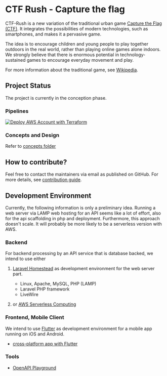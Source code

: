 # CTF Rush - Capture the flag

CTF-Rush is a new variation of the traditional urban game [Capture the Flag (CTF)](./Ctf-Instruction.md). It integrates the possibilities of modern technologies, such as smartphones, and makes it a pervasive game.

The idea is to encourage children and young people to play together outdoors in the real world, rather than playing online games alone indoors. We strongly believe that there is enormous potential in technology-sustained games to encourage everyday movement and play.

For more information about the traditional game, see [Wikipedia](https://en.wikipedia.org/wiki/Capture_the_flag).

## Project Status
The project is currently in the conception phase.

### Pipelines
[![Deploy AWS Account with Terraform](https://github.com/Hg347/ctf-rush/actions/workflows/terraform-deploy.yml/badge.svg)](https://github.com/Hg347/ctf-rush/actions/workflows/terraform-deploy.yml)

### Concepts and Design 
Refer to [concepts folder](./concept/Readme.md)


## How to contribute?
Feel free to contact the maintainers via email as published on GitHub.
For more details, see [contribution guide](./Contribute.md).

## Development Environment

Currently, the following information is only a preliminary idea. Running a web server via LAMP web hosting for an API seems like a lot of effort, also for the api scaffolding in php and deployment. Furthermore, this approach doesn't scale. It will probably be more likely to be a serverless version with AWS.

### Backend 

For backend processing by an API service that is database backed, we intend to use either 

1. [Laravel Homestead](https://laravel.com/docs/12.x/homestead) as development environment for the web server part.
   - Linux, Apache, MySQL, PHP (LAMP)
   - Laravel PHP framework
   - LiveWire

2. or [AWS Serverless Computing](https://aws.amazon.com/serverless/)

### Frontend, Mobile Client

We intend to use [Flutter](https://flutter.dev/) as development environment for a mobile app running on iOS and Android.

- [cross-platform app with Flutter](https://medium.com/flutter-community/create-a-cross-platform-app-using-flutter-in-2021-59e582cb625f)

### Tools
- [OpenAPI Playground](https://criteria.sh/play) 
